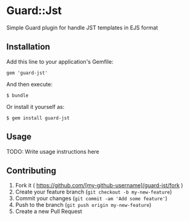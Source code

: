 # Guard::Jst

Simple Guard plugin for handle JST templates in EJS format

## Installation

Add this line to your application's Gemfile:

    gem 'guard-jst'

And then execute:

    $ bundle

Or install it yourself as:

    $ gem install guard-jst

## Usage

TODO: Write usage instructions here

## Contributing

1. Fork it ( https://github.com/[my-github-username]/guard-jst/fork )
2. Create your feature branch (`git checkout -b my-new-feature`)
3. Commit your changes (`git commit -am 'Add some feature'`)
4. Push to the branch (`git push origin my-new-feature`)
5. Create a new Pull Request
